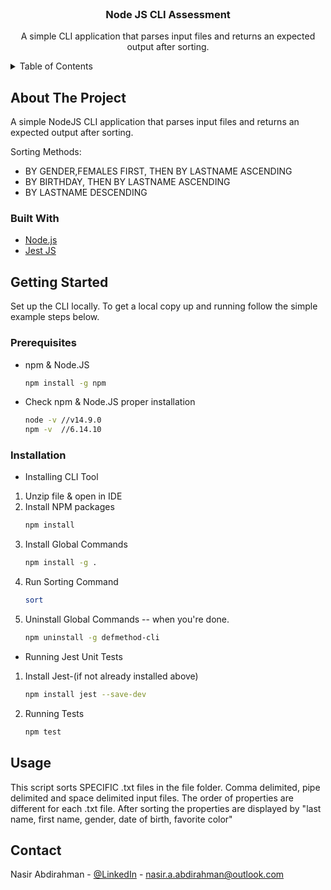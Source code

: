 <div id="top"></div>

<br />
<div align="center">

  <h3 align="center">Node JS CLI Assessment</h3>

  <p align="center">
    A simple CLI application that parses input files and returns an expected output after sorting.
    <br />
  </p>
</div>



<details>
  <summary>Table of Contents</summary>
  <ol>
    <li>
      <a href="#about-the-project">About The Application</a>
      <ul>
        <li><a href="#built-with">Built With</a></li>
      </ul>
    </li>
    <li>
      <a href="#getting-started">Getting Started</a>
      <ul>
        <li><a href="#prerequisites">Prerequisites</a></li>
        <li><a href="#installation">Installation</a></li>
      </ul>
    </li>
    <li><a href="#usage">Usage</a></li>
    <li><a href="#contact">Contact</a></li>
  </ol>
</details>



## About The Project

A simple NodeJS CLI application that parses input files and returns an expected output after sorting.

Sorting Methods:
* BY GENDER,FEMALES FIRST, THEN BY LASTNAME ASCENDING
* BY BIRTHDAY, THEN BY LASTNAME ASCENDING
* BY LASTNAME DESCENDING


### Built With

* [Node.js](https://nodejs.org/en/)
* [Jest JS](https://jestjs.io)


## Getting Started

Set up the CLI locally.
To get a local copy up and running follow the simple example steps below.

### Prerequisites

* npm & Node.JS
  ```sh
  npm install -g npm
  ```
* Check npm & Node.JS proper installation
  ```sh
  node -v //v14.9.0
  npm -v  //6.14.10
  ```

### Installation

* Installing CLI Tool

1. Unzip file & open in IDE
2. Install NPM packages
   ```sh
   npm install
   ```
3. Install Global Commands
   ```sh
   npm install -g .
   ```
4. Run Sorting Command
   ```sh
   sort
   ```
5. Uninstall Global Commands -- when you're done.
   ```sh
   npm uninstall -g defmethod-cli
   ```

* Running Jest Unit Tests

1. Install Jest-(if not already installed above)
   ```sh
   npm install jest --save-dev
   ```
2. Running Tests
   ```sh
   npm test
   ```


## Usage

This script sorts SPECIFIC .txt files in the file folder. Comma delimited, pipe delimited and space delimited input files. The order of properties are different for each .txt file. 
After sorting the properties are displayed by "last name, first name, gender, date of birth, favorite color"


## Contact

Nasir Abdirahman - [@LinkedIn](https://www.linkedin.com/in/abdul-nasir-abdirahman/) - nasir.a.abdirahman@outlook.com
